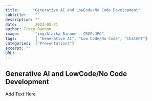 ```yaml
---
title:      "Generative AI and LowCode/No Code Development"
subtitle:    ""
description: ""
date:        2023-03-21
author: Tracy Bannon
image:       "img/Alaska_Bannon - CROP.JPG"
tags:        [ "Generative AI", "Low Code/No Code", "ChatGPT"]
categories:  ["Presentations"]
excerpt: ""
URL: 
---
```


## Generative AI and LowCode/No Code Development
Add Text Here
